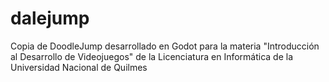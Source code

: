 # dalejump
Copia de DoodleJump desarrollado en Godot para la materia "Introducción al Desarrollo de Videojuegos" de la Licenciatura en Informática de la Universidad Nacional de Quilmes
